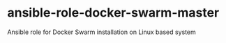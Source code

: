 # ansible-role-docker-swarm-master
Ansible role for Docker Swarm installation on Linux based system
